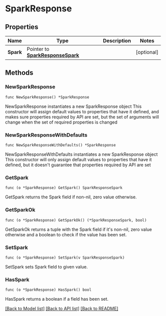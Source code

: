 # SparkResponse

## Properties

Name | Type | Description | Notes
------------ | ------------- | ------------- | -------------
**Spark** | Pointer to [**SparkResponseSpark**](SparkResponseSpark.md) |  | [optional] 

## Methods

### NewSparkResponse

`func NewSparkResponse() *SparkResponse`

NewSparkResponse instantiates a new SparkResponse object
This constructor will assign default values to properties that have it defined,
and makes sure properties required by API are set, but the set of arguments
will change when the set of required properties is changed

### NewSparkResponseWithDefaults

`func NewSparkResponseWithDefaults() *SparkResponse`

NewSparkResponseWithDefaults instantiates a new SparkResponse object
This constructor will only assign default values to properties that have it defined,
but it doesn't guarantee that properties required by API are set

### GetSpark

`func (o *SparkResponse) GetSpark() SparkResponseSpark`

GetSpark returns the Spark field if non-nil, zero value otherwise.

### GetSparkOk

`func (o *SparkResponse) GetSparkOk() (*SparkResponseSpark, bool)`

GetSparkOk returns a tuple with the Spark field if it's non-nil, zero value otherwise
and a boolean to check if the value has been set.

### SetSpark

`func (o *SparkResponse) SetSpark(v SparkResponseSpark)`

SetSpark sets Spark field to given value.

### HasSpark

`func (o *SparkResponse) HasSpark() bool`

HasSpark returns a boolean if a field has been set.


[[Back to Model list]](../README.md#documentation-for-models) [[Back to API list]](../README.md#documentation-for-api-endpoints) [[Back to README]](../README.md)


